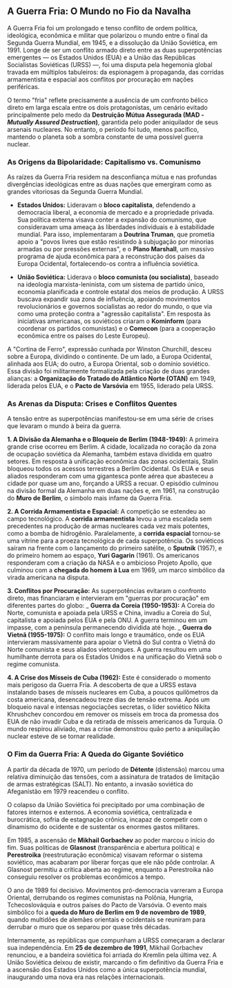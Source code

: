 ## A Guerra Fria: O Mundo no Fio da Navalha

A Guerra Fria foi um prolongado e tenso conflito de ordem política, ideológica, econômica e militar que polarizou o mundo entre o final da Segunda Guerra Mundial, em 1945, e a dissolução da União Soviética, em 1991. Longe de ser um conflito armado direto entre as duas superpotências emergentes — os Estados Unidos (EUA) e a União das Repúblicas Socialistas Soviéticas (URSS) —, foi uma disputa pela hegemonia global travada em múltiplos tabuleiros: da espionagem à propaganda, das corridas armamentista e espacial aos conflitos por procuração em nações periféricas.

O termo "fria" reflete precisamente a ausência de um confronto bélico direto em larga escala entre os dois protagonistas, um cenário evitado principalmente pelo medo da **Destruição Mútua Assegurada (MAD - _Mutually Assured Destruction_)**, garantida pelo poder aniquilador de seus arsenais nucleares. No entanto, o período foi tudo, menos pacífico, mantendo o planeta sob a sombra constante de uma possível guerra nuclear.

### As Origens da Bipolaridade: Capitalismo vs. Comunismo

As raízes da Guerra Fria residem na desconfiança mútua e nas profundas divergências ideológicas entre as duas nações que emergiram como as grandes vitoriosas da Segunda Guerra Mundial.

- **Estados Unidos:** Lideravam o **bloco capitalista**, defendendo a democracia liberal, a economia de mercado e a propriedade privada. Sua política externa visava conter a expansão do comunismo, que consideravam uma ameaça às liberdades individuais e à estabilidade mundial. Para isso, implementaram a **Doutrina Truman**, que prometia apoio a "povos livres que estão resistindo à subjugação por minorias armadas ou por pressões externas", e o **Plano Marshall**, um massivo programa de ajuda econômica para a reconstrução dos países da Europa Ocidental, fortalecendo-os contra a influência soviética.

- **União Soviética:** Liderava o **bloco comunista (ou socialista)**, baseado na ideologia marxista-leninista, com um sistema de partido único, economia planificada e controle estatal dos meios de produção. A URSS buscava expandir sua zona de influência, apoiando movimentos revolucionários e governos socialistas ao redor do mundo, o que via como uma proteção contra a "agressão capitalista". Em resposta às iniciativas americanas, os soviéticos criaram o **Kominform** (para coordenar os partidos comunistas) e o **Comecon** (para a cooperação econômica entre os países do Leste Europeu).

A "Cortina de Ferro", expressão cunhada por Winston Churchill, desceu sobre a Europa, dividindo o continente. De um lado, a Europa Ocidental, alinhada aos EUA; do outro, a Europa Oriental, sob o domínio soviético. Essa divisão foi militarmente formalizada pela criação de duas grandes alianças: a **Organização do Tratado do Atlântico Norte (OTAN)** em 1949, liderada pelos EUA, e o **Pacto de Varsóvia** em 1955, liderado pela URSS.

### As Arenas da Disputa: Crises e Conflitos Quentes

A tensão entre as superpotências manifestou-se em uma série de crises que levaram o mundo à beira da guerra.

**1. A Divisão da Alemanha e o Bloqueio de Berlim (1948-1949):** A primeira grande crise ocorreu em Berlim. A cidade, localizada no coração da zona de ocupação soviética da Alemanha, também estava dividida em quatro setores. Em resposta à unificação econômica das zonas ocidentais, Stalin bloqueou todos os acessos terrestres a Berlim Ocidental. Os EUA e seus aliados responderam com uma gigantesca ponte aérea que abasteceu a cidade por quase um ano, forçando a URSS a recuar. O episódio culminou na divisão formal da Alemanha em duas nações e, em 1961, na construção do **Muro de Berlim**, o símbolo mais infame da Guerra Fria.

**2. A Corrida Armamentista e Espacial:** A competição se estendeu ao campo tecnológico. A **corrida armamentista** levou a uma escalada sem precedentes na produção de armas nucleares cada vez mais potentes, como a bomba de hidrogênio. Paralelamente, a **corrida espacial** tornou-se uma vitrine para a proeza tecnológica de cada superpotência. Os soviéticos saíram na frente com o lançamento do primeiro satélite, o **Sputnik** (1957), e do primeiro homem ao espaço, **Yuri Gagarin** (1961). Os americanos responderam com a criação da NASA e o ambicioso Projeto Apollo, que culminou com a **chegada do homem à Lua** em 1969, um marco simbólico da virada americana na disputa.

**3. Conflitos por Procuração:** As superpotências evitaram o confronto direto, mas financiaram e intervieram em "guerras por procuração" em diferentes partes do globo:
_ **Guerra da Coreia (1950-1953):** A Coreia do Norte, comunista e apoiada pela URSS e China, invadiu a Coreia do Sul, capitalista e apoiada pelos EUA e pela ONU. A guerra terminou em um impasse, com a península permanecendo dividida até hoje.
_ **Guerra do Vietnã (1955-1975):** O conflito mais longo e traumático, onde os EUA intervieram massivamente para apoiar o Vietnã do Sul contra o Vietnã do Norte comunista e seus aliados vietcongues. A guerra resultou em uma humilhante derrota para os Estados Unidos e na unificação do Vietnã sob o regime comunista.

**4. A Crise dos Mísseis de Cuba (1962):** Este é considerado o momento mais perigoso da Guerra Fria. A descoberta de que a URSS estava instalando bases de mísseis nucleares em Cuba, a poucos quilômetros da costa americana, desencadeou treze dias de tensão extrema. Após um bloqueio naval e intensas negociações secretas, o líder soviético Nikita Khrushchev concordou em remover os mísseis em troca da promessa dos EUA de não invadir Cuba e da retirada de mísseis americanos da Turquia. O mundo respirou aliviado, mas a crise demonstrou quão perto a aniquilação nuclear esteve de se tornar realidade.

### O Fim da Guerra Fria: A Queda do Gigante Soviético

A partir da década de 1970, um período de **Détente** (distensão) marcou uma relativa diminuição das tensões, com a assinatura de tratados de limitação de armas estratégicas (SALT). No entanto, a invasão soviética do Afeganistão em 1979 reacendeu o conflito.

O colapso da União Soviética foi precipitado por uma combinação de fatores internos e externos. A economia soviética, centralizada e burocrática, sofria de estagnação crônica, incapaz de competir com o dinamismo do ocidente e de sustentar os enormes gastos militares.

Em 1985, a ascensão de **Mikhail Gorbachev** ao poder marcou o início do fim. Suas políticas de **Glasnost** (transparência e abertura política) e **Perestroika** (reestruturação econômica) visavam reformar o sistema soviético, mas acabaram por liberar forças que ele não pôde controlar. A Glasnost permitiu a crítica aberta ao regime, enquanto a Perestroika não conseguiu resolver os problemas econômicos a tempo.

O ano de 1989 foi decisivo. Movimentos pró-democracia varreram a Europa Oriental, derrubando os regimes comunistas na Polônia, Hungria, Tchecoslováquia e outros países do Pacto de Varsóvia. O evento mais simbólico foi a **queda do Muro de Berlim em 9 de novembro de 1989**, quando multidões de alemães orientais e ocidentais se reuniram para derrubar o muro que os separou por quase três décadas.

Internamente, as repúblicas que compunham a URSS começaram a declarar sua independência. Em **25 de dezembro de 1991**, Mikhail Gorbachev renunciou, e a bandeira soviética foi arriada do Kremlin pela última vez. A União Soviética deixou de existir, marcando o fim definitivo da Guerra Fria e a ascensão dos Estados Unidos como a única superpotência mundial, inaugurando uma nova era nas relações internacionais.
